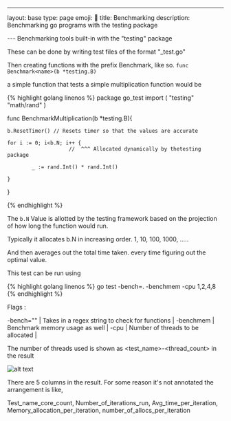 ---
layout: base
type: page
emoji: 🚅
title: Benchmarking
description: Benchmarking go programs with the testing package

--- Benchmarking tools built-in with the "testing" package

These can be done by writing test files of the format  "<x>_test.go"

Then creating functions with the prefix Benchmark, like so. `func Benchmark<name>(b *testing.B)`

a simple function that tests a simple multiplication function would be

{% highlight golang linenos %}
package go_test
import (
	"testing"
	"math/rand"
)

func BenchmarkMultiplication(b *testing.B){
	
	b.ResetTimer() // Resets timer so that the values are accurate

	for i := 0; i<b.N; i++ {
						//  ^^^ Allocated dynamically by thetesting package
				
			_ := rand.Int() * rand.Int()
			
	}
}

{% endhighlight %}


The `b.N` Value is allotted by the testing framework based on the projection of how long the function would run.

Typically it allocates b.N in increasing order. 1, 10, 100, 1000, .....

And then averages out the total time taken. every time figuring out the optimal value.

This test can be run using 

{% highlight golang linenos %}
go test -bench=. -benchmem -cpu 1,2,4,8
{% endhighlight %}

Flags :


-bench="" | Takes in a regex string to check for functions  |
 -benchmem | Benchmark memory usage as well | 
 -cpu   |  Number of threads to be allocated |


The number of threads used is shown as <test_name>-<thread_count> in the result

![alt text](/assets/images/benchmark.png)

There are 5 columns in the result. For some reason it's not annotated the arrangement is like,

Test_name_core_count, Number_of_iterations_run, Avg_time_per_iteration, Memory_allocation_per_iteration, number_of_allocs_per_iteration